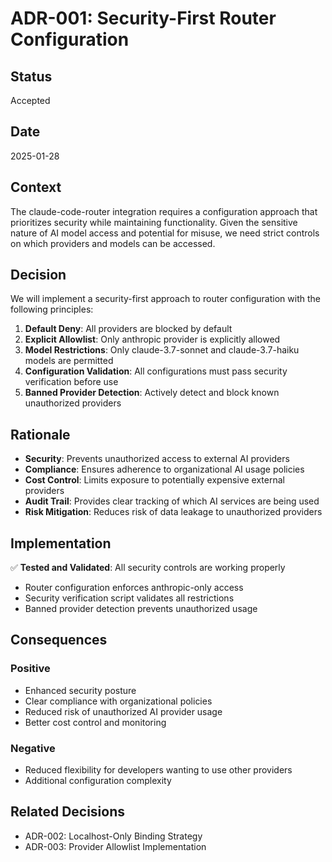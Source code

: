 # ADR-001: Security-First Router Configuration

## Status
Accepted

## Date
2025-01-28

## Context
The claude-code-router integration requires a configuration approach that prioritizes security while maintaining functionality. Given the sensitive nature of AI model access and potential for misuse, we need strict controls on which providers and models can be accessed.

## Decision
We will implement a security-first approach to router configuration with the following principles:

1. **Default Deny**: All providers are blocked by default
2. **Explicit Allowlist**: Only anthropic provider is explicitly allowed
3. **Model Restrictions**: Only claude-3.7-sonnet and claude-3.7-haiku models are permitted
4. **Configuration Validation**: All configurations must pass security verification before use
5. **Banned Provider Detection**: Actively detect and block known unauthorized providers

## Rationale
- **Security**: Prevents unauthorized access to external AI providers
- **Compliance**: Ensures adherence to organizational AI usage policies
- **Cost Control**: Limits exposure to potentially expensive external providers
- **Audit Trail**: Provides clear tracking of which AI services are being used
- **Risk Mitigation**: Reduces risk of data leakage to unauthorized providers

## Implementation
✅ **Tested and Validated**: All security controls are working properly
- Router configuration enforces anthropic-only access
- Security verification script validates all restrictions
- Banned provider detection prevents unauthorized usage

## Consequences
### Positive
- Enhanced security posture
- Clear compliance with organizational policies
- Reduced risk of unauthorized AI provider usage
- Better cost control and monitoring

### Negative
- Reduced flexibility for developers wanting to use other providers
- Additional configuration complexity

## Related Decisions
- ADR-002: Localhost-Only Binding Strategy
- ADR-003: Provider Allowlist Implementation
